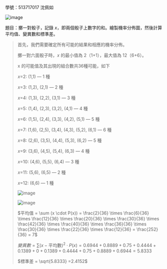 學號：513717017 沈佩如

![image](https://github.com/user-attachments/assets/c22fd7a0-8355-4b5d-8e5f-aed35ab99d3c)

題目：擲一對骰子，記錄 𝑥，即兩個骰子上數字的和。繪製機率分佈圖，然後計算平均值、變異數和標準差。

>首先，我們需要確定所有可能的結果和相應的機率分佈。
>
>擲一對六面骰子時，𝑥 的最小值為 2（1+1），最大值為 12（6+6）。
>
>x 的可能值及其出現的組合數共36種可能，如下
>
>𝑥=2: (1,1) — 1 種
>
>𝑥=3: (1,2), (2,1) — 2 種
>
>𝑥=4: (1,3), (2,2), (3,1) — 3 種
>
>𝑥=5: (1,4), (2,3), (3,2), (4,1) — 4 種
>
>𝑥=6: (1,5), (2,4), (3,3), (4,2), (5,1) — 5 種
>
>𝑥=7: (1,6), (2,5), (3,4), (4,3), (5,2), (6,1) — 6 種
>
>𝑥=8: (2,6), (3,5), (4,4), (5,3), (6,2) — 5 種
>
>𝑥=9: (3,6), (4,5), (5,4), (6,3) — 4 種
>
>𝑥=10: (4,6), (5,5), (6,4) — 3 種
>
>𝑥=11: (5,6), (6,5) — 2 種
>
>𝑥=12: (6,6) — 1 種
>
>![image](https://github.com/user-attachments/assets/c67380c5-3712-4a5f-b815-7cf1f93c9751)
>
>![image](https://github.com/user-attachments/assets/56bea4db-a465-4842-9fe4-ba5894f454b5)
>
>$平均值 = \sum (x \cdot P(x)) = \frac{2}{36} \times \frac{6}{36} \times \frac{12}{36} \times \frac{20}{36} \times \frac{30}{36} \times \frac{42}{36} \times \frac{40}{36} \times \frac{36}{36}  \times \frac{30}{36} \times \frac{22}{36} \times \frac{12}{36} = \frac{252}{36} = 7$
>
>$變異數 = \sum (x - \text{平均數})^2 \cdot P(x) = 0.6944+0.8889+0.75+0.4444+0.1389+0+0.1389+0.4444+0.75+0.8889+0.6944 = 5.8333$
>
>$標準差 = \sqrt{5.8333} =2.4152$
>
